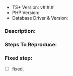 - TS+ Version: v#.#.#
- PHP Version:
- Database Driver & Version:

### Description:

<!-- 具体描述 -->


### Steps To Reproduce:

<!-- 复现步骤 -->

### Fixed step:

- [ ] fixed.
